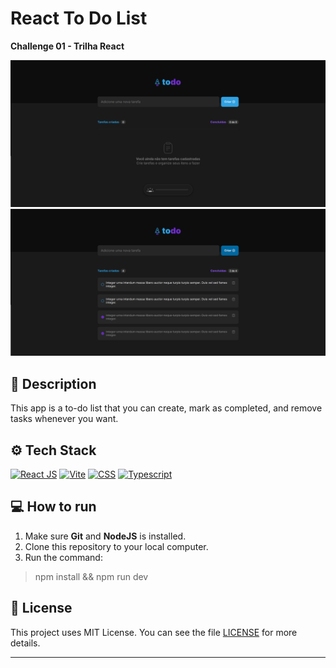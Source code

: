 # React To Do List 
**Challenge 01 - Trilha React**

![React to-do list](/.github/screenshots/img_1.png "React to-do list")
![React to-do list](/.github/screenshots/img_2.png "React to-do list")

## :page_with_curl:  Description
This app is a to-do list that you can create, mark as completed, and remove tasks whenever you want.
 
## :gear: Tech Stack
[![React JS](https://skillicons.dev/icons?i=react "React JS")](https://react.dev/ "React JS") [![Vite](https://skillicons.dev/icons?i=vite "Vite")](https://react.dev/ "Vite") [![CSS](https://skillicons.dev/icons?i=css "CSS")](https://react.dev/ "React JS") [![Typescript](https://skillicons.dev/icons?i=ts "Typescript")](https://www.typescriptlang.org/ "Typescript")

## 💻 How to run
1. Make sure **Git** and **NodeJS** is installed.
2. Clone this repository to your local computer.
3. Run the command:
> npm install && npm run dev

## 📝 License

This project uses MIT License. You can see the file [LICENSE](LICENSE) for more details.

---